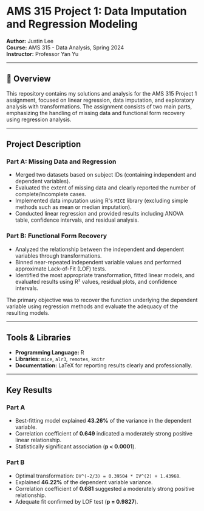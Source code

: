 # AMS 315 Project 1: Data Imputation and Regression Modeling

**Author:** Justin Lee  
**Course:** AMS 315 - Data Analysis, Spring 2024  
**Instructor:** Professor Yan Yu

---

## 📌 Overview
This repository contains my solutions and analysis for the AMS 315 Project 1 assignment, focused on linear regression, data imputation, and exploratory analysis with transformations. The assignment consists of two main parts, emphasizing the handling of missing data and functional form recovery using regression analysis.

---

## Project Description

### Part A: Missing Data and Regression
- Merged two datasets based on subject IDs (containing independent and dependent variables).
- Evaluated the extent of missing data and clearly reported the number of complete/incomplete cases.
- Implemented data imputation using R's `MICE` library (excluding simple methods such as mean or median imputation).
- Conducted linear regression and provided results including ANOVA table, confidence intervals, and residual analysis.

### Part B: Functional Form Recovery
- Analyzed the relationship between the independent and dependent variables through transformations.
- Binned near-repeated independent variable values and performed approximate Lack-of-Fit (LOF) tests.
- Identified the most appropriate transformation, fitted linear models, and evaluated results using R² values, residual plots, and confidence intervals.

The primary objective was to recover the function underlying the dependent variable using regression methods and evaluate the adequacy of the resulting models.

---

## Tools & Libraries
- **Programming Language:** R
- **Libraries:** `mice`, `alr3`, `remotes`, `knitr`
- **Documentation:** LaTeX for reporting results clearly and professionally.

---

## Key Results

### Part A
- Best-fitting model explained **43.26%** of the variance in the dependent variable.
- Correlation coefficient of **0.649** indicated a moderately strong positive linear relationship.
- Statistically significant association (**p < 0.0001**).

### Part B
- Optimal transformation: `DV^(-2/3) = 0.39504 * IV^(2) + 1.43968`.
- Explained **46.22%** of the dependent variable variance.
- Correlation coefficient of **0.681** suggested a moderately strong positive relationship.
- Adequate fit confirmed by LOF test (**p = 0.9827**).



